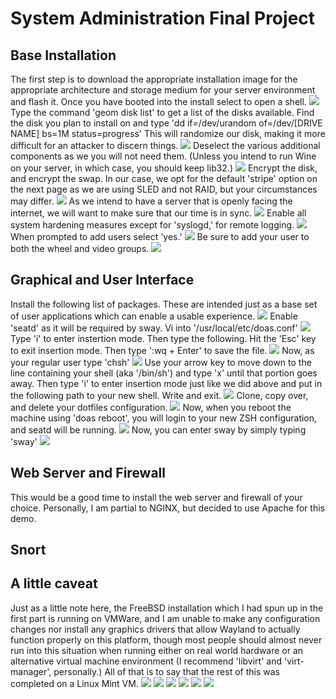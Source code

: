 # System Administration Final Project

## Base Installation
The first step is to download the appropriate installation image for the appropriate architecture and storage medium for your server environment and flash it. Once you have booted into the install select to open a shell.
![](bsd-setup/1.png)
Type the command 'geom disk list' to get a list of the disks available. Find the disk you plan to install on and type 'dd if=/dev/urandom of=/dev/[DRIVE NAME] bs=1M status=progress' This will randomize our disk, making it more difficult for an attacker to discern things.
![](bsd-setup/2.png)
Deselect the various additional components as we you will not need them. (Unless you intend to run Wine on your server, in which case, you should keep lib32.)
![](bsd-setup/3.png)
Encrypt the disk, and encrypt the swap. In our case, we opt for the default 'stripe' option on the next page as we are using SLED and not RAID, but your circumstances may differ.
![](bsd-setup/4.png)
As we intend to have a server that is openly facing the internet, we will want to make sure that our time is in sync.
![](bsd-setup/5.png)
Enable all system hardening measures except for 'syslogd,' for remote logging. 
![](bsd-setup/6.png)
When prompted to add users select 'yes.'
![](bsd-setup/7.png)
Be sure to add your user to both the wheel and video groups.
![](bsd-setup/8.png)
## Graphical and User Interface
Install the following list of packages. These are intended just as a base set of user applications which can enable a usable experience.
![](bsd-setup/9.png)
Enable 'seatd' as it will be required by sway. Vi into '/usr/local/etc/doas.conf'
![](bsd-setup/10.png)
Type 'i' to enter instertion mode. Then type the following. Hit the 'Esc' key to exit insertion mode. Then type ':wq + Enter' to save the file.
![](bsd-setup/11.png)
Now, as your regular user type 'chsh'
![](bsd-setup/12.png)
Use your arrow key to move down to the line containing your shell (aka '/bin/sh') and type 'x' until that portion goes away. Then type 'i' to enter insertion mode just like we did above and put in the following path to your new shell. Write and exit.
![](bsd-setup/13.png)
Clone, copy over, and delete your dotfiles configuration.
![](bsd-setup/14.png)
Now, when you reboot the machine using 'doas reboot', you will login to your new ZSH configuration, and seatd will be running.
![](bsd-setup/15.png)
Now, you can enter sway by simply typing 'sway'
![](bsd-setup/16.png)
## Web Server and Firewall
This would be a good time to install the web server and firewall of your choice. Personally, I am partial to NGINX, but decided to use Apache for this demo.
## Snort
## A little caveat
Just as a little note here, the FreeBSD installation which I had spun up in the first part is running on VMWare, and I am unable to make any configuration changes nor install any graphics drivers that allow Wayland to actually function properly on this platform, though most people should almost never run into this situation when running either on real world hardware or an alternative virtual machine environment (I recommend 'libvirt' and 'virt-manager', personally.) All of that is to say that the rest of this was completed on a Linux Mint VM.
![](snort/0.png)
![](snort/1.png)
![](snort/2.png)
![](snort/4.png)
![](snort/5.png)
![](snort/6.png)
